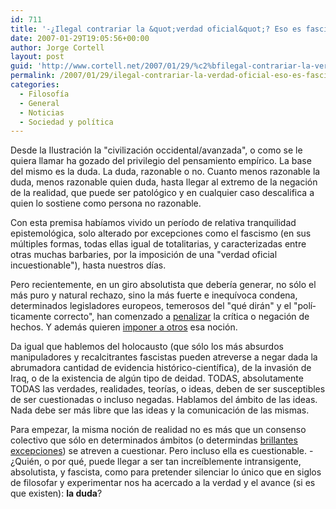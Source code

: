 ```yaml
---
id: 711
title: '-¿Ilegal contrariar la &quot;verdad oficial&quot;? Eso es fascismo'
date: 2007-01-29T19:05:56+00:00
author: Jorge Cortell
layout: post
guid: 'http://www.cortell.net/2007/01/29/%c2%bfilegal-contrariar-la-verdad-oficial-eso-es-fascismo/'
permalink: /2007/01/29/ilegal-contrariar-la-verdad-oficial-eso-es-fascismo/
categories:
  - Filosofí­a
  - General
  - Noticias
  - Sociedad y polí­tica
---
```

Desde la Ilustración la "civilización occidental/avanzada", o como se le quiera llamar ha gozado del privilegio del pensamiento empí­rico. La base del mismo es la duda. La duda, razonable o no. Cuanto menos razonable la duda, menos razonable quien duda, hasta llegar al extremo de la negación de la realidad, que puede ser patológico y en cualquier caso descalifica a quien lo sostiene como persona no razonable.

Con esta premisa habí­amos vivido un perí­odo de relativa tranquilidad epistemológica, solo alterado por excepciones como el fascismo (en sus múltiples formas, todas ellas igual de totalitarias, y caracterizadas entre otras muchas barbaries, por la imposición de una "verdad oficial incuestionable"), hasta nuestros dí­as.

Pero recientemente, en un giro absolutista que deberí­a generar, no sólo el más puro y natural rechazo, sino la más fuerte e inequí­voca condena, determinados legisladores europeos, temerosos del "qué dirán" y el "polí­ticamente correcto", han comenzado a <a title="Cárcel por negar el holocausto" target="_blank" href="http://www.elsalvador.com/noticias/2006/02/21/internacionales/int6.asp">penalizar</a> la crí­tica o negación de hechos. Y además quieren <a title="Alemania jodiendo a la EU" target="_blank" href="http://www.elpais.com/articulo/internacional/Alemania/pide/negacion/Holocausto/sea/castigada/toda/UE/elpepuint/20070115elpepiint_4/Tes">imponer a otros</a> esa noción.
  
Da igual que hablemos del holocausto (que sólo los más absurdos manipuladores y recalcitrantes fascistas pueden atreverse a negar dada la abrumadora cantidad de evidencia histórico-cientí­fica), de la invasión de Iraq, o de la existencia de algún tipo de deidad. TODAS, absolutamente TODAS las verdades, realidades, teorí­as, o ideas, deben de ser susceptibles de ser cuestionadas o incluso negadas. Hablamos del ámbito de las ideas. Nada debe ser más libre que las ideas y la comunicación de las mismas.

Para empezar, la misma noción de realidad no es más que un consenso colectivo que sólo en determinados ámbitos (o determindas <a title="Matrix" target="_blank" href="http://whatisthematrix.warnerbros.com/">brillantes excepciones</a>) se atreven a cuestionar. Pero incluso ella es cuestionable. -¿Quién, o por qué, puede llegar a ser tan increí­blemente intransigente, absolutista, y fascista, como para pretender silenciar lo único que en siglos de filosofar y experimentar nos ha acercado a la verdad y el avance (si es que existen): **la duda**?